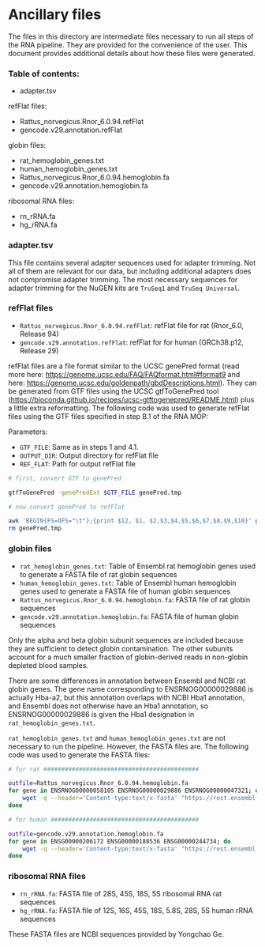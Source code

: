 # Ancillary files 

The files in this directory are intermediate files necessary to run all steps of the RNA pipeline. They are provided for the convenience of the user. This document provides additional details about how these files were generated.

### Table of contents:  

* adapter.tsv

refFlat files:

  * Rattus_norvegicus.Rnor_6.0.94.refFlat
  * gencode.v29.annotation.refFlat

globin files:  

  * rat_hemoglobin_genes.txt
  * human_hemoglobin_genes.txt
  * Rattus_norvegicus.Rnor_6.0.94.hemoglobin.fa
  * gencode.v29.annotation.hemoglobin.fa

ribosomal RNA files:  

  * rn_rRNA.fa
  * hg_rRNA.fa

### adapter.tsv

This file contains several adapter sequences used for adapter trimming. Not all of them are relevant for our data, but including additional adapters does not compromise adapter trimming. The most necessary sequences for adapter trimming for the NuGEN kits are `TruSeq1` and `TruSeq Universal`. 

### refFlat files 

* `Rattus_norvegicus.Rnor_6.0.94.refFlat`: refFlat file for rat (Rnor_6.0, Release 94)  
* `gencode.v29.annotation.refFlat`: refFlat for for human (GRCh38.p12, Release 29)  

refFlat files are a file format similar to the UCSC genePred format (read more here: https://genome.ucsc.edu/FAQ/FAQformat.html#format9 and here: https://genome.ucsc.edu/goldenpath/gbdDescriptions.html). They can be generated from GTF files using the UCSC gtfToGenePred tool (https://bioconda.github.io/recipes/ucsc-gtftogenepred/README.html) plus a little extra reformatting. The following code was used to generate refFlat files using the GTF files specified in step B.1 of the RNA MOP: 

Parameters:  

* `GTF_FILE`: Same as in steps 1 and 4.1. 
* `OUTPUT_DIR`: Output directory for refFlat file 
* `REF_FLAT`: Path for output refFlat file 

```bash 
# first, convert GTF to genePred

gtfToGenePred -genePredExt $GTF_FILE genePred.tmp

# now convert genePred to refFlat

awk 'BEGIN{FS=OFS="\t"};{print $12, $1, $2,$3,$4,$5,$6,$7,$8,$9,$10}' genePred.tmp > $REF_FLAT
rm genePred.tmp
```

### globin files 

* `rat_hemoglobin_genes.txt`: Table of Ensembl rat hemoglobin genes used to generate a FASTA file of rat globin sequences
* `human_hemoglobin_genes.txt`: Table of Ensembl human hemoglobin genes used to generate a FASTA file of human globin sequences 
* `Rattus_norvegicus.Rnor_6.0.94.hemoglobin.fa`: FASTA file of rat globin sequences
* `gencode.v29.annotation.hemoglobin.fa`: FASTA file of human globin sequences 

Only the alpha and beta globin subunit sequences are included because they are sufficient to detect globin contamination. The other subunits account for a much smaller fraction of globin-derived reads in non-globin depleted blood samples. 

There are some differences in annotation between Ensembl and NCBI rat globin genes. The gene name corresponding to ENSRNOG00000029886 is actually Hba-a2, but this annotation overlaps with NCBI Hba1 annotation, and Ensembl does not otherwise have an Hba1 annotation, so ENSRNOG00000029886 is given the Hba1 designation in `rat_hemoglobin_genes.txt`. 

`rat_hemoglobin_genes.txt` and `human_hemoglobin_genes.txt` are not necessary to run the pipeline. However, the FASTA files are. The following code was used to generate the FASTA files:

```bash
# for rat ############################################

outfile=Rattus_norvegicus.Rnor_6.0.94.hemoglobin.fa
for gene in ENSRNOG00000058105 ENSRNOG00000029886 ENSRNOG00000047321; do
	wget -q --header='Content-type:text/x-fasta' "https://rest.ensembl.org/sequence/id/${gene}?type=genomic;species=rat"  -O - >> $outfile
done

# for human ##########################################

outfile=gencode.v29.annotation.hemoglobin.fa
for gene in ENSG00000206172 ENSG00000188536 ENSG00000244734; do
	wget -q --header='Content-type:text/x-fasta' "https://rest.ensembl.org/sequence/id/${gene}?type=genomic;species=human"  -O - >> $outfile
done
```

### ribosomal RNA files

* `rn_rRNA.fa`: FASTA file of 28S, 45S, 18S, 5S ribosomal RNA rat sequences 
* `hg_rRNA.fa`: FASTA file of 12S, 16S, 45S, 18S, 5.8S, 28S, 5S human rRNA sequences 

These FASTA files are NCBI sequences provided by Yongchao Ge.

